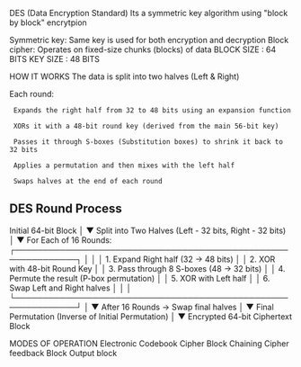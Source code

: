 DES 
     (Data Encryption Standard)
Its a symmetric key algorithm using "block by block" encrytpion 

Symmetric key: Same key is used for both encryption and decryption
Block cipher: Operates on fixed-size chunks (blocks) of data
BLOCK SIZE : 64 BITS 
KEY SIZE   : 48 BITS


HOW IT WORKS 
The data is split into two halves (Left & Right)

Each round:

     Expands the right half from 32 to 48 bits using an expansion function

     XORs it with a 48-bit round key (derived from the main 56-bit key)

     Passes it through S-boxes (Substitution boxes) to shrink it back to 32 bits

     Applies a permutation and then mixes with the left half

     Swaps halves at the end of each round


## DES Round Process 

Initial 64-bit Block
│
▼
Split into Two Halves (Left - 32 bits, Right - 32 bits)
│
▼
For Each of 16 Rounds:
┌─────────────────────────────────────────────────────────────┐
│ │
│ 1. Expand Right half (32 → 48 bits) │
│ 2. XOR with 48-bit Round Key │
│ 3. Pass through 8 S-boxes (48 → 32 bits) │
│ 4. Permute the result (P-box permutation) │
│ 5. XOR with Left half │
│ 6. Swap Left and Right halves │
│ │
└─────────────────────────────────────────────────────────────┘
│
▼
After 16 Rounds → Swap final halves
│
▼
Final Permutation (Inverse of Initial Permutation)
│
▼
Encrypted 64-bit Ciphertext Block



MODES OF OPERATION
  Electronic Codebook
  Cipher Block Chaining 
  Cipher feedback Block
  Output block

         
